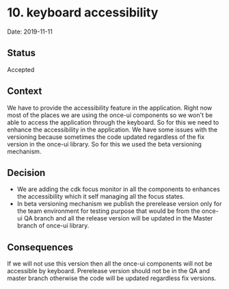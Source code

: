 # 10. keyboard accessibility

Date: 2019-11-11

## Status

Accepted

## Context

We have to provide the accessibility feature in the application. Right now most of the places we are using the once-ui components so we won't be able to access the application through the keyboard. So for this we need to enhance the accessibility in the application. We have some issues with the versioning because sometimes the code updated regardless of the fix version in the once-ui library. So for this we used the beta versioning mechanism.

## Decision

- We are adding the cdk focus monitor in all the components to enhances the accessibility which it self managing all the focus states.
- In beta versioning mechanism we publish the prerelease version only for the team environment for testing purpose that would be from the once-ui QA branch and all the release version will be updated in the Master branch of once-ui library.

## Consequences

If we will not use this version then all the once-ui components will not be accessible by keyboard. Prerelease version should not be in the QA and master branch otherwise the code will be updated regardless fix versions.
